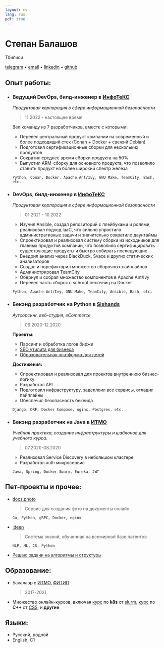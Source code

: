 ```yaml
---
layout: cv
lang: rus
pdf: true
---
```

# Степан Балашов

Тбилиси

[telegram](https://t.me/StBalashov) • [email](mailto:stbalashov@gmail.com) • [linkedin](https://www.linkedin.com/in/stbalashov) • [github](https://github.com/StBalashov)

## Опыт работы:

- ### Ведущий DevOps, билд-инженер в [ИнфоТеКС](https://infotecs.ru/)
    *Продуктовая корпорация в сфере информационной безопасности*
    
    > 11.2022 - настоящее время
    
    Вел команду из 7 разработчиков, вместе с которыми:
    - Перевел центральный продукт компании на современный и более подходящий стек (Conan + Docker + свежий Debian)
    - Подготовил сертификационные сборки для нескольких продуктов
    - Сократил среднее время сборки продукта на 50%
    - Выпустил ARM-сборку для основного продукта, что позволило ставить продукт на более широкий спектр железа

    ```
    Python, Conan, Docker, Apache Ant/Ivy, GNU Make, TeamCity, Bash, etc.
    ```

- ### DevOps, билд-инженер в [ИнфоТеКС](https://infotecs.ru/)
    *Продуктовая корпорация в сфере информационной безопасности*

    > 01.2021 - 10.2022

    - Изучил Ansible, создал репозиторий с плейбуками и ролями, реализовал подход IaaC, что сильно упростило административные задачи и значительно сократило даунтаймы
    - Спроектировал и реализовал систему сборки из исходников для главных продуктов компании, что позволило сертифицировать существующие продукты и быстро собирать последующие
    - Внедрил анализ через BlackDuck, Svace и других статических анализаторов
    - Создал и порефакторил множество сборочных пайплайнов
    - Администрировал TeamCity 
    - Обернул и собрал множество компонентов в Apache Ant/Ivy
    - Перевел часть сборок с schroot песочниц на Docker
   
    ```
    Python, Apache Ant/Ivy, GNU Make, TeamCity, Ansible, Bash, etc.
    ```  

- ### Бекэнд разработчик на Python в [Sixhands](https://sixhands.co/)
    *Аутсорсинг, веб-студия, eCommerce*
    > 09.2020-12.2020

    **Проекты:**

    - Парсинг и обработка логов биржи
    - [SEO утилита для бизнеса](localranktracker.com)
    - [Образовательная платформа для детей](uchisigrai.ru)

    **Достижения:**

    - Спроектировал и реализовал для проектов внутреннюю бизнес-логику
    - Разработал API 
    - Подготовил инфраструктуру, задеплоил все сервисы, отладил пайплайны
    - Обеспечил безопасность бекенда
    
    ```
    Django, DRF, Docker Compose, nginx, Postgres, etc.
    ```

- ### Бекэнд разработчик на Java в [ИТМО](https://ifmo.ru)
    *Учебная практика, создание инфраструктуры и шаблонов для учебного курса.*
    
    > 07.2020-08.2020

    - Реализовал Service Discovery в небольшом кластере
    - Разработал auth микросервис

    ```
    Java, Spring, Docker Swarm, Eureka, JWT
    ```


## Пет-проекты и прочее:

- [docs.photo](https://docs.photo/)
    > Сервис для создания фото на документы онлайн   
    ```
    Go, Python, gRPC, Docker, nginx
    ``` 
- [ideen](https://ideen.ai/)
    > Система знаний, обученная на всемирной базе патентов   
    ```
    NLP, ML, CS, Python
    ```
- [Решаю задачи на алгоритмы и структуры](https://binarysearch.com/@/StBalashov)

## Образование:

- Бакалавр в [ИТМО](https://itmo.ru), [ФИТИП](https://itmo.ru/ru/viewfaculty/7/fakultet_informacionnyh_tehnologiy_i_programmirovaniya.htm)
    >2017-2021

- Множество онлайн-курсов, включая [курс](https://edu.slurm.io/courses/slurm-school-k8s-dev) по **k8s** от [slurm](https://edu.slurm.io/), [курс](https://stepik.org/course/7) по **C++** от [CSS](https://compscicenter.ru/), и **другие** 

## Языки:
- Русский, родной
- English, C1
